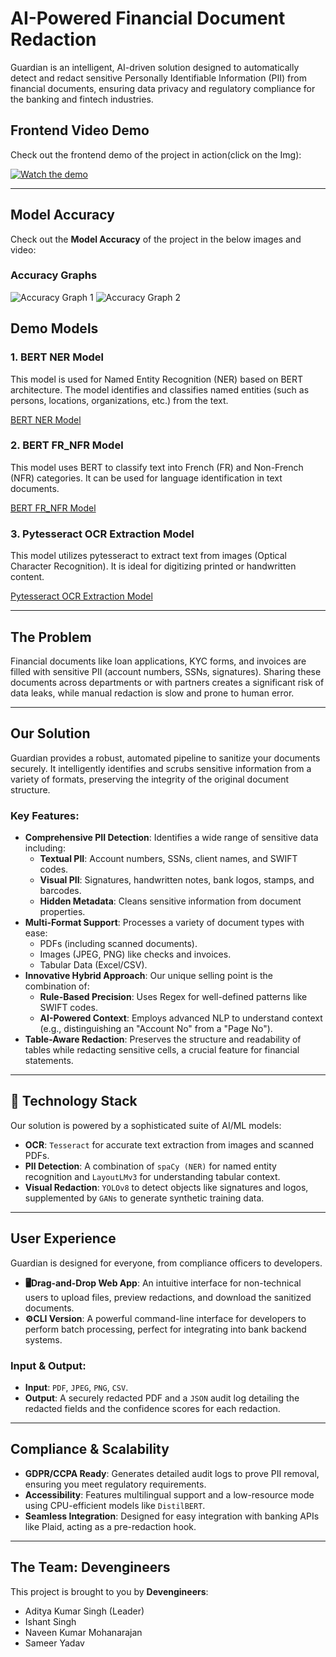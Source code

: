 # AI-Powered Financial Document Redaction

Guardian is an intelligent, AI-driven solution designed to automatically detect and redact sensitive Personally Identifiable Information (PII) from financial documents, ensuring data privacy and regulatory compliance for the banking and fintech industries.

## Frontend Video Demo

Check out the frontend demo of the project in action(click on the Img):

[![Watch the demo](https://github.com/user-attachments/assets/2cb52f9a-d658-4ed7-a5d4-c903e57aa156)](https://www.loom.com/share/d51ae0567ac443008d8eba8c0dcb737a)

---

## Model Accuracy

Check out the **Model Accuracy** of the project in the below images and video:

### Accuracy Graphs
![Accuracy Graph 1](https://github.com/user-attachments/assets/cd263a35-1ad1-47a0-942b-c6c8c599f91f)
![Accuracy Graph 2](https://github.com/user-attachments/assets/0f5b7c24-4751-48d6-bc6e-143078494c84)

## Demo Models

### 1. **BERT NER Model**
This model is used for Named Entity Recognition (NER) based on BERT architecture. The model identifies and classifies named entities (such as persons, locations, organizations, etc.) from the text.

[BERT NER Model](https://github.com/user-attachments/assets/2c3db446-4ac0-4570-aea2-27f59a5c95af)

### 2. **BERT FR_NFR Model**
This model uses BERT to classify text into French (FR) and Non-French (NFR) categories. It can be used for language identification in text documents.

[BERT FR_NFR Model](https://github.com/user-attachments/assets/85960e26-1ef5-42f3-890a-ba5e41a2257b)

### 3. **Pytesseract OCR Extraction Model**
This model utilizes pytesseract to extract text from images (Optical Character Recognition). It is ideal for digitizing printed or handwritten content.

[Pytesseract OCR Extraction Model](https://github.com/user-attachments/assets/f2305bda-3845-484f-9d93-052f8dd9aa7f)


---

## The Problem

Financial documents like loan applications, KYC forms, and invoices are filled with sensitive PII (account numbers, SSNs, signatures). Sharing these documents across departments or with partners creates a significant risk of data leaks, while manual redaction is slow and prone to human error.

---

## Our Solution

Guardian provides a robust, automated pipeline to sanitize your documents securely. It intelligently identifies and scrubs sensitive information from a variety of formats, preserving the integrity of the original document structure.

### Key Features:

* **Comprehensive PII Detection**: Identifies a wide range of sensitive data including:
    * **Textual PII**: Account numbers, SSNs, client names, and SWIFT codes.
    * **Visual PII**: Signatures, handwritten notes, bank logos, stamps, and barcodes.
    * **Hidden Metadata**: Cleans sensitive information from document properties.
* **Multi-Format Support**: Processes a variety of document types with ease:
    * PDFs (including scanned documents).
    * Images (JPEG, PNG) like checks and invoices.
    * Tabular Data (Excel/CSV).
* **Innovative Hybrid Approach**: Our unique selling point is the combination of:
    * **Rule-Based Precision**: Uses Regex for well-defined patterns like SWIFT codes.
    * **AI-Powered Context**: Employs advanced NLP to understand context (e.g., distinguishing an "Account No" from a "Page No").
* **Table-Aware Redaction**: Preserves the structure and readability of tables while redacting sensitive cells, a crucial feature for financial statements.

---

## 🤖 Technology Stack

Our solution is powered by a sophisticated suite of AI/ML models:

* **OCR**: `Tesseract` for accurate text extraction from images and scanned PDFs.
* **PII Detection**: A combination of `spaCy (NER)` for named entity recognition and `LayoutLMv3` for understanding tabular context.
* **Visual Redaction**: `YOLOv8` to detect objects like signatures and logos, supplemented by `GANs` to generate synthetic training data.

---

## User Experience

Guardian is designed for everyone, from compliance officers to developers.

* **🖥Drag-and-Drop Web App**: An intuitive interface for non-technical users to upload files, preview redactions, and download the sanitized documents.
* **⚙️CLI Version**: A powerful command-line interface for developers to perform batch processing, perfect for integrating into bank backend systems.

### Input & Output:

* **Input**: `PDF`, `JPEG`, `PNG`, `CSV`.
* **Output**: A securely redacted PDF and a `JSON` audit log detailing the redacted fields and the confidence scores for each redaction.

---

## Compliance & Scalability

* **GDPR/CCPA Ready**: Generates detailed audit logs to prove PII removal, ensuring you meet regulatory requirements.
* **Accessibility**: Features multilingual support and a low-resource mode using CPU-efficient models like `DistilBERT`.
* **Seamless Integration**: Designed for easy integration with banking APIs like Plaid, acting as a pre-redaction hook.

---

## The Team: Devengineers

This project is brought to you by **Devengineers**:
* Aditya Kumar Singh (Leader)
* Ishant Singh
* Naveen Kumar Mohanarajan
* Sameer Yadav







